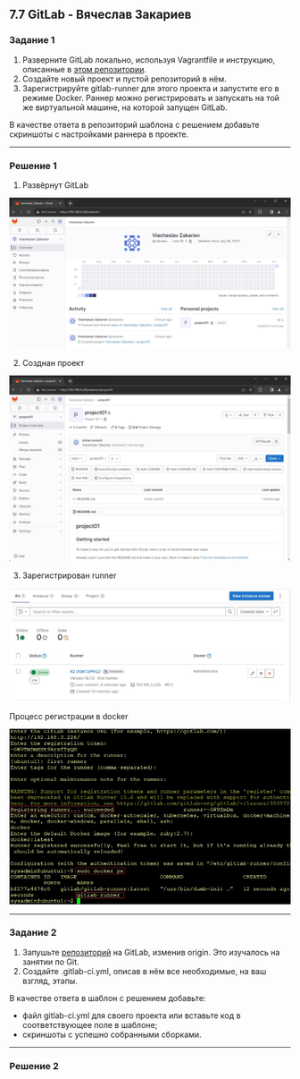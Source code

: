 ## 7.7 GitLab - Вячеслав Закариев

### Задание 1

1. Разверните GitLab локально, используя Vagrantfile и инструкцию, описанные в [этом репозитории](https://github.com/netology-code/sdvps-materials/tree/main/gitlab).
2. Создайте новый проект и пустой репозиторий в нём.
3. Зарегистрируйте gitlab-runner для этого проекта и запустите его в режиме Docker. Раннер можно регистрировать и запускать на той же виртуальной машине, на которой запущен GitLab.

В качестве ответа в репозиторий шаблона с решением добавьте скриншоты с настройками раннера в проекте.

---

### Решение 1

1. Развёрнут GitLab

![gitlab](https://github.com/SlavaZakariev/netology/blob/20c21427d6ec7be049cba5400de31b9afb38ab66/ci-cd/7.7_gitlab/resources/gitlab_1.4.jpg)

2. Созднан проект

![project](https://github.com/SlavaZakariev/netology/blob/20c21427d6ec7be049cba5400de31b9afb38ab66/ci-cd/7.7_gitlab/resources/gitlab_1.1.jpg)

3. Зарегистрирован runner

![runner](https://github.com/SlavaZakariev/netology/blob/20c21427d6ec7be049cba5400de31b9afb38ab66/ci-cd/7.7_gitlab/resources/gitlab_1.3.jpg)

Процесс регистрации в docker

![docker](https://github.com/SlavaZakariev/netology/blob/20c21427d6ec7be049cba5400de31b9afb38ab66/ci-cd/7.7_gitlab/resources/gitlab_1.2.jpg)

---

### Задание 2

1. Запушьте [репозиторий](https://github.com/netology-code/sdvps-materials/tree/main/gitlab) на GitLab, изменив origin. Это изучалось на занятии по Git.
2. Создайте .gitlab-ci.yml, описав в нём все необходимые, на ваш взгляд, этапы.

В качестве ответа в шаблон с решением добавьте:

* файл gitlab-ci.yml для своего проекта или вставьте код в соответствующее поле в шаблоне;
* скриншоты с успешно собранными сборками.

---

### Решение 2

